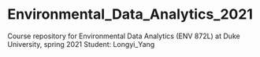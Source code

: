 # Environmental_Data_Analytics_2021
Course repository for Environmental Data Analytics (ENV 872L) at Duke University, spring 2021
Student: Longyi_Yang